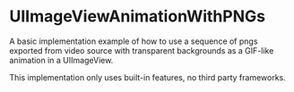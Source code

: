# UIImageViewAnimationWithPNGs

A basic implementation example of how to use a sequence of pngs exported from video source with transparent backgrounds as a GIF-like animation in a UIImageView. 

This implementation only uses built-in features, no third party frameworks. 


<!--
#MandatoryFields
#name: "UIImageViewAnimationWithPNGs"
#desc: "A basic method to animate a UIImageView using a set of PNGs without any frameworks"
#contributor: "DanBurkhardt"
#category: "animation"
#swift-v: "4.1"

#OptionalFields
#img: ""
-->
